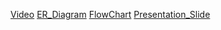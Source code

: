 [Video](https://drive.google.com/file/d/1KhLnL-EbHFGXXb0NXE9PC_4b8oDZuY1w/view?usp=sharing)
[ER_Diagram](https://drive.google.com/file/d/1sna0P5t0SFEFhBKSgZ5npocJ4KXflz-0/view?usp=sharing)
[FlowChart](https://drive.google.com/file/d/1hvmsLPegJDnsD7UKgBSDk-oTo0KKbT8F/view?usp=sharing)
[Presentation_Slide](https://drive.google.com/file/d/1kE1AW1LUqAZ8yh2JahCOh3kOwaRm-5t0/view?usp=sharing)
